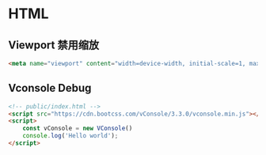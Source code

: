 # HTML

## Viewport 禁用缩放
```html
<meta name="viewport" content="width=device-width, initial-scale=1, maximum-scale=1,minimum-scale=1,user-scalable=no">
```

## Vconsole Debug
```html
<!-- public/index.html -->
<script src="https://cdn.bootcss.com/vConsole/3.3.0/vconsole.min.js"></script>
<script>
    const vConsole = new VConsole()
    console.log('Hello world');
</script>
```
